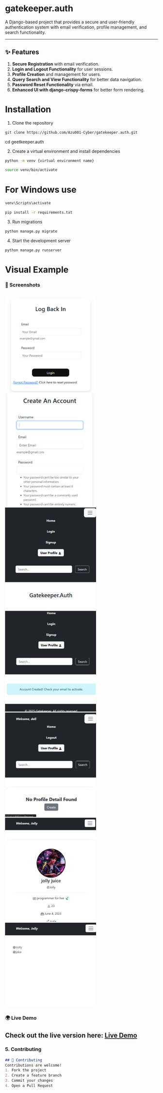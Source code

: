 <!-- Project title and description -->
# gatekeeper.auth
A Django-based project that provides a secure and user-friendly authentication system with email verification, profile management, and search functionality.

---

## ✨ Features
1. **Secure Registration** with email verification.
2. **Login and Logout Functionality** for user sessions.
3. **Profile Creation** and management for users.
4. **Query Search and View Functionality** for better data navigation.
5. **Password Reset Functionality** via email.
6. **Enhanced UI with django-crispy-forms** for better form rendering.


# Installation
1. Clone the repository
```bash
git clone https://github.com/Azu001-Cyber/gatekeeper.auth.git
```
cd geetkeeper.auth

2. Create a virtual environment and install dependencies

```bash
python -m venv {virtual environment name}
```
```bash
source venv/bin/activate 
```   

# For Windows use 

```bash
venv\Scripts\activate
```

```bash
pip install -r requirements.txt
```

3. Run migrations
```bash
python manage.py migrate
```

4. Start the development server
```bash
python manage.py runserver
```

# Visual Example
<!-- Add screenshots -->
### 📸 Screenshots
<img src="/user_auth_sys/screenshots/login.png" alt="Login Page" width="300">

<img src="/user_auth_sys/screenshots/signup.png" alt="Signup Page" width="300">

<img src="/user_auth_sys/screenshots/home.png" alt="Home Page" width="300">

<img src="/user_auth_sys/screenshots/verify.png" alt="verify Page" width="300">

<img src="/user_auth_sys/screenshots/profile.png" alt="Profile Page" width="300">

<img src="/user_auth_sys/screenshots/user-profile.png" alt="UserProfile Page" width="300">

<img src="/user_auth_sys/screenshots/search.png" alt="Search Page" width="300">



<!-- Add live link -->
### 🌍 Live Demo
Check out the live version here: [Live Demo](https://your-live-link.com)
---

### 5. **Contributing**

```md
## 🤝 Contributing
Contributions are welcome!  
1. Fork the project  
2. Create a feature branch  
3. Commit your changes  
4. Open a Pull Request
